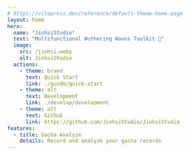 ```yaml
---
# https://vitepress.dev/reference/default-theme-home-page
layout: home
hero:
  name: "JinhsiStudio"
  text: "Multifunctional Wuthering Waves Toolkit 🧰"
  image:
    src: /jinhsi.webp
    alt: JinhsiStudio
  actions:
    - theme: brand
      text: Quick Start
      link: ./guide/quick-start
    - theme: alt
      text: Development
      link: ./develop/development
    - theme: alt
      text: Github
      link: https://github.com/JinhsiStudio/JinhsiStudio
features:
  - title: Gacha Analyze
    details: Record and analyze your gacha records
---
```


